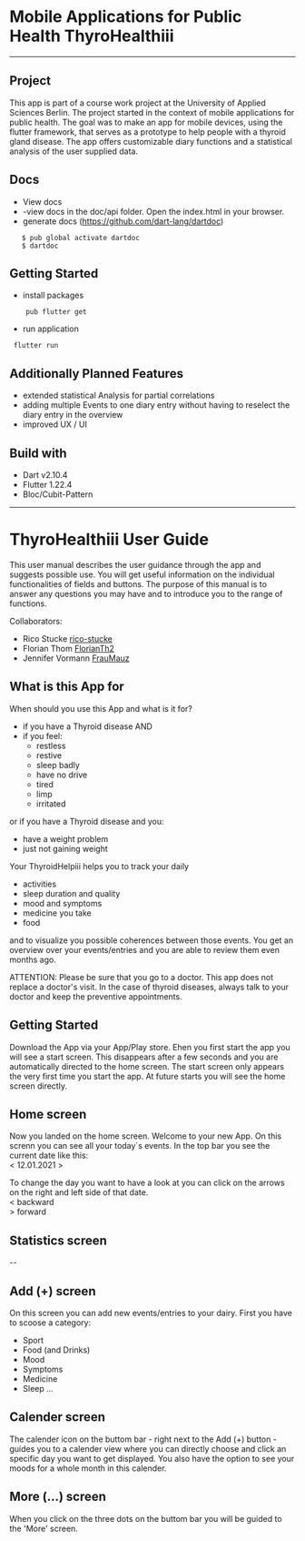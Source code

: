 # Mobile Applications for Public Health ThyroHealthiii
-------
## Project
This app is part of a course work project at the University of Applied Sciences Berlin. The project started in the context of mobile applications for public health. The goal was to make an app for mobile devices, using the flutter framework, that serves as a prototype to help people with a thyroid gland disease. The app offers customizable diary functions and a statistical analysis of the user supplied data. 

## Docs
- View docs
- -view docs in the doc/api folder. Open the index.html in your browser.
- generate docs (https://github.com/dart-lang/dartdoc)
```
   $ pub global activate dartdoc
   $ dartdoc
```
## Getting Started
- install packages
```
    pub flutter get
```
- run application
```
 flutter run
```
## Additionally Planned Features
- extended statistical Analysis for partial correlations
- adding multiple Events to one diary entry without having to reselect the diary entry in the overview
- improved UX / UI

## Build with
- Dart v2.10.4
- Flutter 1.22.4
- Bloc/Cubit-Pattern
----------------------------------------------

# ThyroHealthiii User Guide
This user manual describes the user guidance through the app and suggests possible use. 
You will get useful information on the individual functionalities of fields and buttons. 
The purpose of this manual is to answer any questions you may have and to introduce you to the range of functions.


Collaborators:
 - Rico Stucke [rico-stucke](https://github.com/rico-stucke)
 - Florian Thom [FlorianTh2](https://github.com/FlorianTh2)
 - Jennifer Vormann [FrauMauz](https://github.com/fraumauz)


## What is this App for
When should you use this App and what is it for?
- if you have a Thyroid disease AND
- if you feel:
   - restless
   - restive
   - sleep badly
   - have no drive
   - tired
   - limp
   - irritated
   
or if you have a Thyroid disease and you:
   - have a weight problem
   - just not gaining weight
   
Your ThyroidHelpiii helps you to track your daily 
   - activities
   - sleep duration and quality
   - mood and symptoms
   - medicine you take
   - food 
 
and to visualize you possible coherences between those events. 
You get an overview over your events/entries and you are able to review them even months ago.

ATTENTION: Please be sure that you go to a doctor. This app does not replace a doctor's visit. 
In the case of thyroid diseases, always talk to your doctor and keep the preventive appointments.

## Getting Started
Download the App via your App/Play store. Ehen you first start the app you will see a start screen. This disappears after a few seconds and you are automatically directed to the home screen. The start screen only appears the very first time you start the app. At future starts you will see the home screen directly.

## Home screen
Now you landed on the home screen. Welcome to your new App.
On this screnn you can see all your today´s events. In the top bar you see the current date like this:<br>
    < 12.01.2021 >

To change the day you want to have a look at you can click on the arrows on the right and left side of that date.<br>
    < backward<br>
    > forward<br>


## Statistics screen
--

## Add (+) screen
On this screen you can add new events/entries to your dairy.
First you have to scoose a category:
   - Sport
   - Food (and Drinks)
   - Mood
   - Symptoms
   - Medicine
   - Sleep
...

## Calender screen
The calender icon on the buttom bar - right next to the Add (+) button - guides you to a calender view where you can directly choose and click an specific day you want to get displayed. You also have the option to see your moods for a whole month in this calender. 

## More (...) screen
When you click on the three dots on the buttom bar you will be guided to the 'More' screen. 











